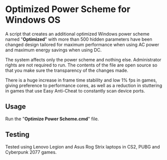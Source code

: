 # Optimized Power Scheme for Windows OS

A script that creates an additional optimized Windows power scheme named "**Optimized**" with more than 500 hidden parameters have been changed design tailored for maximum performance when using AC power and maximum energy savings when using DC.

The system affects only the power scheme and nothing else. Administrator rights are not required to run. The contents of the file are open source so that you make sure the transparency of the changes made.

There is a huge increase in frame time stability and low 1% fps in games, giving preference to performance cores, as well as a reduction in stuttering in games that use Easy Anti-Cheat to constantly scan device ports.

## Usage

Run the "**Optimize Power Scheme.cmd**" file.

## Testing

Tested using Lenovo Legion and Asus Rog Strix laptops in CS2, PUBG and Cyberpunk 2077 games.
